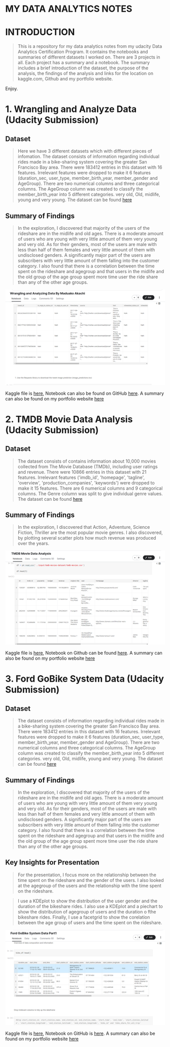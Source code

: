 # MY DATA ANALYTICS NOTES

# INTRODUCTION
> This is a repository for my data analytics notes from my udacity Data Analytics Certification Program. It contains the notebooks and summaries of different datasets I worked on.
> There are 3 projects in all. Each project has a summary and a notebook. The summary includes a brief introduction of the dataset, the purpose of the analysis, the findings of the analysis and links for the location on kaggle.com, Github and my portfolio website. 

Enjoy.

# 1. Wrangling and Analyze Data (Udacity Submission)

## Dataset

> Here we have 3 different datasets which with different pieces of infomation. The dataset consists of information regarding individual rides made in a bike-sharing system covering the greater San Francisco Bay area. There were 183412 entries in this dataset with 16 features. Irrelevant features were dropped to make it 6 features (duration_sec, user_type, member_birth_year, member_gender and AgeGroup). There are two numerical columns and three categorical columns. The AgeGroup column was created to classify the member_birth_year into 5 different categories. very old, Old, midlife, young and very young. The dataset can be found [here](https://video.udacity-data.com/topher/2020/October/5f91cf38_201902-fordgobike-tripdata/201902-fordgobike-tripdata.csv)


## Summary of Findings

> In the exploration, I discovered that majority of the users of the rideshare are in the midlife and old ages. There is a moderate amount of users who are young with very little amount of them very young and very old. As for their genders, most of the users are male with less than half of them females and very little amount of them with undisclosed genders. A significantly major part of the users are subscribers with very little amount of them falling into the customer category. I also found that there is a correlation between the time spent on the rideshare and agegroup and that users in the midlife and the old group of the age group spent more time user the ride share than any of the other age groups.



![Wrangling Dataset](/wrangling.png)


Kaggle file is [here](https://www.kaggle.com/code/akachimaduako/wrangling-and-analyzing-data-by-maduako-akachi), Notebook can also be found on GitHub [here](https://github.com/BlackGuyFawkes/DataScienceNotes/blob/main/wrangling-and-analyzing-data-by-maduako-akachi.ipynb). A summary can also be found on my portfolio website [here](https://www.maduakoakachi.com/portfolio#h.ejctx7z34vzf)



# 2. TMDB Movie Data Analysis (Udacity Submission)

## Dataset

> The dataset consists of contains information about 10,000 movies collected from The Movie Database (TMDb), including user ratings and revenue. There were 10866 entries in this dataset with 21 features. Irrelevant features ('imdb_id', 'homepage', 'tagline', 'overview', 'production_companies', 'keywords') were dropped to make it 15 features. There are 6 numerical columns and 9 categorical columns. The Genre column was split to give individual genre values. The dataset can be found [here](https://www.kaggle.com/datasets/afsarjan23/tmdb-movies-dataset)


## Summary of Findings

> In the exploration, I discovered that Action, Adventure, Science Fiction, Thriller are the most popular movie genres. I also discovered, by plotting several scatter plots how much revenue was produced over the years.


![Tmdb Dataset](/tmdb.png)

Kaggle file is [here](https://www.kaggle.com/code/akachimaduako/tmdb-movie-data-analysis), Notebook on Github can be found [here](https://github.com/BlackGuyFawkes/DataScienceNotes/blob/main/tmdb-movie-data-analysis.ipynb). A summary can also be found on my portfolio website [here](https://www.maduakoakachi.com/portfolio#h.ux4nd0ef92ys)


# 3. Ford GoBike System Data (Udacity Submission)

## Dataset

> The dataset consists of information regarding individual rides made in a bike-sharing system covering the greater San Francisco Bay area. There were 183412 entries in this dataset with 16 features. Irrelevant features were dropped to make it 6 features (duration_sec, user_type, member_birth_year, member_gender and AgeGroup). There are two numerical columns and three categorical columns. The AgeGroup column was created to classify the member_birth_year into 5 different categories. very old, Old, midlife, young and very young. The dataset can be found [here](https://video.udacity-data.com/topher/2020/October/5f91cf38_201902-fordgobike-tripdata/201902-fordgobike-tripdata.csv)


## Summary of Findings

> In the exploration, I discovered that majority of the users of the rideshare are in the midlife and old ages. There is a moderate amount of users who are young with very little amount of them very young and very old. As for their genders, most of the users are male with less than half of them females and very little amount of them with undisclosed genders. A significantly major part of the users are subscribers with very little amount of them falling into the customer category. I also found that there is a correlation between the time spent on the rideshare and agegroup and that users in the midlife and the old group of the age group spent more time user the ride share than any of the other age groups.


## Key Insights for Presentation

> For the presentation, I focus more on the relationship between the time spent on the rideshare and the gender of the users. I also looked at the agegroup of the users and the relationship with the time spent on the rideshare.

> I use a KDEplot to show the distribution of the user gender and the duration of the bikeshare rides. I also use a KDEplot and a piechart to show the distribution of agegroup of users and the duration o fthe bikeshare rides. Finally, I use a facetgrid to show the corelation between the age group of users and the time spent on the rideshare.


![Ford Dataset](/ford.png)


Kaggle file is [here](https://www.kaggle.com/code/akachimaduako/ford-gobike-system-data-part1), Notebook on GitHub is [here](https://github.com/BlackGuyFawkes/DataScienceNotes/blob/main/ford-gobike-system-data-part1.ipynb). A summary can also be found on my portfolio website [here](https://www.maduakoakachi.com/portfolio#h.n64vs3ijzilo)
